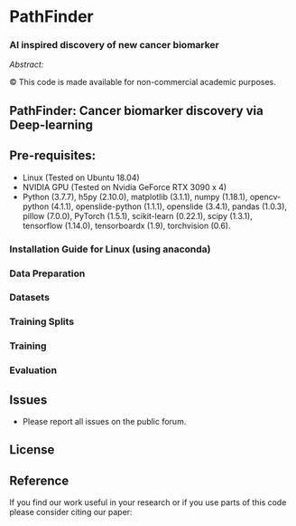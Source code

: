 # PathFinder
### AI inspired discovery of new cancer biomarker


*Abstract:*

© This code is made available for non-commercial academic purposes. 

## PathFinder: Cancer biomarker discovery via Deep-learning

## Pre-requisites:
* Linux (Tested on Ubuntu 18.04)
* NVIDIA GPU (Tested on Nvidia GeForce RTX 3090 x 4)
* Python (3.7.7), h5py (2.10.0), matplotlib (3.1.1), numpy (1.18.1), opencv-python (4.1.1), openslide-python (1.1.1), openslide (3.4.1), pandas (1.0.3), pillow (7.0.0), PyTorch (1.5.1), scikit-learn (0.22.1), scipy (1.3.1), tensorflow (1.14.0), tensorboardx (1.9), torchvision (0.6).

### Installation Guide for Linux (using anaconda)


### Data Preparation


### Datasets


### Training Splits


### Training


### Evaluation 


## Issues
- Please report all issues on the public forum.

## License


## Reference
If you find our work useful in your research or if you use parts of this code please consider citing our paper:

